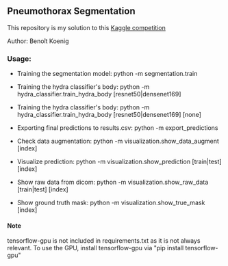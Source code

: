 ## Pneumothorax Segmentation

This repository is my solution to this [Kaggle competition](https://www.kaggle.com/c/siim-acr-pneumothorax-segmentation)

Author: Benoît Koenig

### Usage:

- Training the segmentation model: python -m segmentation.train

- Training the hydra classifier's body: python -m hydra_classifier.train_hydra_body [resnet50|densenet169]

- Training the hydra classifier's body: python -m hydra_classifier.train_hydra_body [resnet50|densenet169] [none]

- Exporting final predictions to results.csv: python -m export_predictions

- Check data augmentation: python -m visualization.show_data_augment [index]

- Visualize prediction: python -m visualization.show_prediction [train|test] [index]

- Show raw data from dicom: python -m visualization.show_raw_data [train|test] [index]

- Show ground truth mask: python -m visualization.show_true_mask [index]

#### Note

tensorflow-gpu is not included in requirements.txt as it is not always relevant. To use the GPU, install tensorflow-gpu via "pip install tensorflow-gpu"
